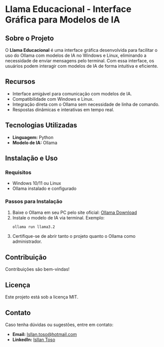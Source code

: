 # Llama Educacional - Interface Gráfica para Modelos de IA

## Sobre o Projeto
O **Llama Educacional** é uma interface gráfica desenvolvida para facilitar o uso do Ollama com modelos de IA no Windows e Linux, eliminando a necessidade de enviar mensagens pelo terminal. Com essa interface, os usuários podem interagir com modelos de IA de forma intuitiva e eficiente.

## Recursos
- Interface amigável para comunicação com modelos de IA.
- Compatibilidade com Windows e Linux.
- Integração direta com o Ollama sem necessidade de linha de comando.
- Respostas dinâmicas e interativas em tempo real.

## Tecnologias Utilizadas
- **Linguagem:** Python
- **Modelo de IA:** Ollama

## Instalação e Uso
### Requisitos
- Windows 10/11 ou Linux
- Ollama instalado e configurado

### Passos para Instalação
1. Baixe o Ollama em seu PC pelo site oficial: [Ollama Download](https://ollama.com/download)
2. Instale o modelo de IA via terminal. Exemplo:
   ```bash
   ollama run llama3.2
   ```
3. Certifique-se de abrir tanto o projeto quanto o Ollama como administrador.

## Contribuição
Contribuições são bem-vindas!

## Licença
Este projeto está sob a licença MIT.

## Contato
Caso tenha dúvidas ou sugestões, entre em contato:
- **Email:** Isllan.toso@hotmail.com
- **LinkedIn:** [Isllan Toso](https://www.linkedin.com/in/isllantoso/)



